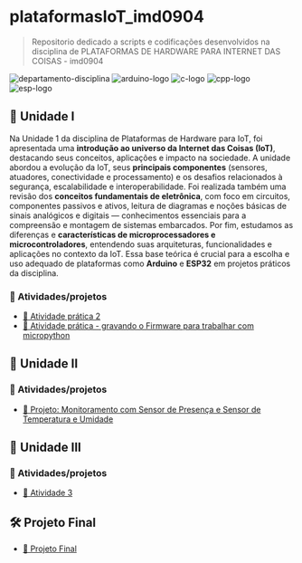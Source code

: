 # plataformasIoT_imd0904

> Repositorio dedicado a scripts e codificações desenvolvidos na disciplina de PLATAFORMAS DE HARDWARE PARA INTERNET DAS COISAS - imd0904

![departamento-disciplina](https://img.shields.io/badge/imd_Plataformas_de_hardware_para_internet_das_coisas-blue?style=for-the-badge)
![arduino-logo](https://img.shields.io/badge/Arduino-00979D?style=for-the-badge&logo=arduino&logoColor=white)
![c-logo](https://img.shields.io/badge/C-A8B9CC?style=for-the-badge&logo=c&logoColor=black)
![cpp-logo](https://img.shields.io/badge/C++-00599C?style=for-the-badge&logo=c%2B%2B&logoColor=white)
![esp-logo](https://img.shields.io/badge/ESP32-000000?style=for-the-badge&logo=espressif&logoColor=white)

## 🚀 Unidade I

Na Unidade 1 da disciplina de Plataformas de Hardware para IoT, foi apresentada uma **introdução ao universo da Internet das Coisas (IoT)**, destacando seus conceitos, aplicações e impacto na sociedade. A unidade abordou a evolução da IoT, seus **principais componentes** (sensores, atuadores, conectividade e processamento) e os desafios relacionados à segurança, escalabilidade e interoperabilidade. Foi realizada também uma revisão dos **conceitos fundamentais de eletrônica**, com foco em circuitos, componentes passivos e ativos, leitura de diagramas e noções básicas de sinais analógicos e digitais — conhecimentos essenciais para a compreensão e montagem de sistemas embarcados. Por fim, estudamos as diferenças e **características de microprocessadores e microcontroladores**, entendendo suas arquiteturas, funcionalidades e aplicações no contexto da IoT. Essa base teórica é crucial para a escolha e uso adequado de plataformas como **Arduino** e **ESP32** em projetos práticos da disciplina.

### 🎯 Atividades/projetos

- [📌 Atividade prática 2](./uni1/atividade1/descricao.md)
- [📌 Atividade prática - gravando o Firmware para trabalhar com micropython](./uni1/praticas/micropython.md)

## 🚀 Unidade II

### 🎯 Atividades/projetos

- [📌 Projeto: Monitoramento com Sensor de Presença e Sensor de Temperatura e Umidade](./uni2/projeto.md)

## 🚀 Unidade III

### 🎯 Atividades/projetos

- [📌 Atividade 3](./uni3/atividade1.md)

## 🛠️ Projeto Final

- [📌 Projeto Final](./proj_final/projeto_final.md)

